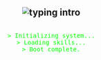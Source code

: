 <h2 align="center">
  <img src="https://readme-typing-svg.demolab.com?font=Fira+Code&size=24&duration=3000&pause=1000&color=00FF00&center=true&vCenter=true&multiline=true&width=435&lines=Python;Telegram+Bots;Django;Flutter;Java;Laravel;HTML+CSS+JS;PHP" alt="typing intro">
</h2>

<pre align="center">
<span style="color:#00FF00; font-family:monospace;">
> Initializing system...
> Loading skills...
> Boot complete.
</span>
</pre>

